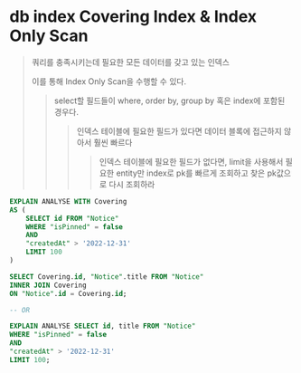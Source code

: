 # db index Covering Index & Index Only Scan

> 쿼리를 충족시키는데 필요한 모든 데이터를 갖고 있는 인덱스
>
> 이를 통해 Index Only Scan을 수행할 수 있다.
>
> > select할 필드들이 where, order by, group by 혹은 index에 포함된 경우다.
> >
> > > 인덱스 테이블에 필요한 필드가 있다면 데이터 블록에 접근하지 않아서 훨씬 빠르다
> > >
> > > > 인덱스 테이블에 필요한 필드가 없다면, limit을 사용해서 필요한 entity만 index로 pk를 빠르게 조회하고 찾은 pk값으로 다시 조회하라

```sql
EXPLAIN ANALYSE WITH Covering
AS (
    SELECT id FROM "Notice"
    WHERE "isPinned" = false
    AND
    "createdAt" > '2022-12-31'
    LIMIT 100
)

SELECT Covering.id, "Notice".title FROM "Notice"
INNER JOIN Covering
ON "Notice".id = Covering.id;

-- OR

EXPLAIN ANALYSE SELECT id, title FROM "Notice"
WHERE "isPinned" = false
AND
"createdAt" > '2022-12-31'
LIMIT 100;
```
